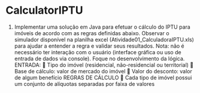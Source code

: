 # CalculatorIPTU

1. Implementar uma solução em Java para efetuar o cálculo do IPTU para imóveis de acordo com as regras
definidas abaixo. Observar o simulador disponível na planilha excel (Atividade01_CalculadoraIPTU.xls)
para ajudar a entender a regra e validar seus resultados.
Nota: não é necessário ter interação com o usuário (interface gráfica ou uso de entrada de dados via console).
Foque no desenvolvimento da lógica.
ENTRADA:
 Tipo do imóvel (residencial, não-residencial ou territorial)
 Base de cálculo: valor de mercado do imóvel
 Valor do desconto: valor de algum benefício
REGRAS DE CÁLCULO
 Cada tipo de imóvel possui um conjunto de alíquotas separadas por faixa de valores
